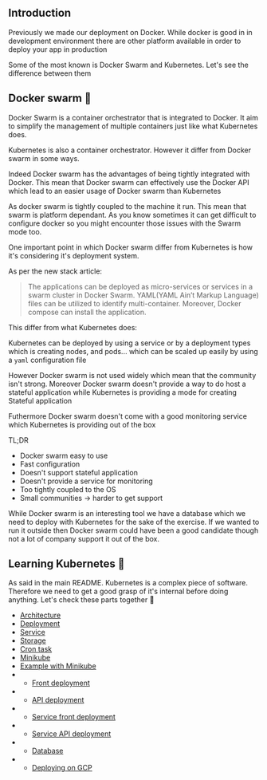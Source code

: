 ## Introduction

Previously we made our deployment on Docker. While docker is good in in development environment there are other platform available in order to deploy your app in production

Some of the most known is Docker Swarm and Kubernetes. Let's see the difference between them

## Docker swarm 🐳

Docker Swarm is a container orchestrator that is integrated to Docker. It aim to simplify the management of multiple containers just like what Kubernetes does.

Kubernetes is also a container orchestrator. However it differ from Docker swarm in some ways.

Indeed Docker swarm has the advantages of being tightly integrated with Docker. This mean that Docker swarm can effectively use the Docker API which lead to an easier usage of Docker swarm than Kubernetes

As docker swarm is tightly coupled to the machine it run. This mean that swarm is platform dependant. As you know sometimes it can get difficult to configure docker so you might encounter those issues with the Swarm mode too.

One important point in which Docker swarm differ from Kubernetes is how it's considering it's deployment system.

As per the new stack article: 

> The applications can be deployed as micro-services or services in a swarm cluster in Docker Swarm. YAML(YAML Ain’t Markup Language) files can be utilized to identify multi-container. Moreover, Docker compose can install the application.

This differ from what Kubernetes does:

Kubernetes can be deployed by using a service or by a deployment types which is creating nodes, and pods... which can be scaled up easily by using a ```yaml``` configuration file

However Docker swarm is not used widely which mean that the community isn't strong. Moreover Docker swarm doesn't provide a way to do host a stateful application while Kubernetes is providing a mode for creating Stateful application

Futhermore Docker swarm doesn't come with a good monitoring service which Kubernetes is providing out of the box

TL;DR

- Docker swarm easy to use
- Fast configuration
- Doesn't support stateful application
- Doesn't provide a service for monitoring
- Too tightly coupled to the OS
- Small communities -> harder to get support

While Docker swarm is an interesting tool we have a database which we need to deploy with Kubernetes for the sake of the exercise. If we wanted to run it outside then Docker swarm could have been a good candidate though not a lot of company support it out of the box.

## Learning Kubernetes 🧠

As said in the main README. Kubernetes is a complex piece of software. Therefore we need to get a good grasp of it's internal before doing anything. Let's check these parts together 👏

* [Architecture](architecture.md)
* [Deployment](deployment.md)
* [Service](services.md)
* [Storage](storage.md)
* [Cron task](cron.md)
* [Minikube](minikube.md)
* [Example with Minikube](deployment/example.md)
* * [Front deployment](deployment/front.md)
* * [API deployment](deployment/api.md)
* * [Service front deployment](deployment/service_front.md)
* * [Service API deployment](deployment/service_api.md)
* * [Database](deployment/database.md)
* * [Deploying on GCP]()